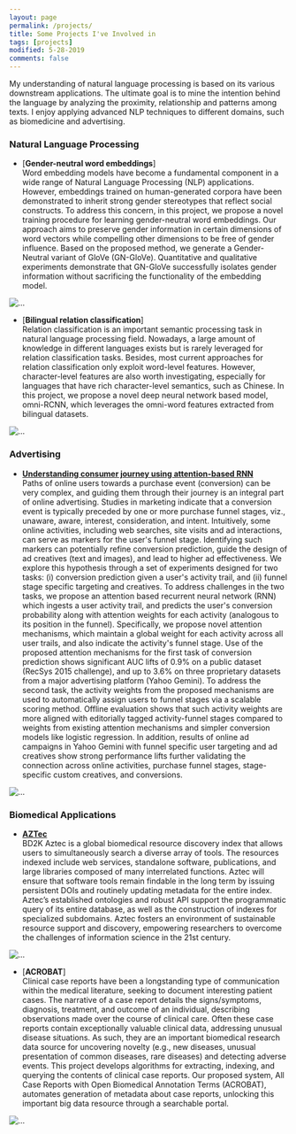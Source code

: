 ```yaml
---
layout: page
permalink: /projects/
title: Some Projects I've Involved in
tags: [projects]
modified: 5-28-2019
comments: false
---
```


My understanding of natural language processing is based on its various downstream applications. The ultimate goal is to mine the intention behind the language by analyzing the proximity, relationship and patterns among texts. I enjoy applying advanced NLP techniques to different domains, such as biomedicine and advertising.

### Natural Language Processing

* [**Gender-neutral word embeddings**]<br>
Word embedding models have become a fundamental component in a wide range of Natural Language Processing (NLP) applications. 
However, embeddings trained on human-generated corpora have been demonstrated to inherit strong gender stereotypes that reflect social constructs. 
To address this concern, in this project, we propose a novel training procedure for learning gender-neutral word embeddings. Our approach aims to preserve gender information in certain dimensions of word vectors while compelling other dimensions to be free of gender influence. Based on the proposed method, we generate a Gender-Neutral variant of GloVe (GN-GloVe). Quantitative and qualitative experiments demonstrate that GN-GloVe successfully isolates gender information without sacrificing the functionality of the embedding model.
<img align="middle" src="{{ site.url }}/images/wg.png" alt="...">


* [**Bilingual relation classification**]<br>
Relation classification is an important semantic processing task in natural language processing field. Nowadays, a large amount of knowledge in different languages exists but is rarely leveraged for relation classification tasks.
Besides, most current approaches for relation classification only exploit word-level features. However, character-level features are also worth investigating, especially for languages that have rich character-level semantics, such as Chinese. In this project, we propose a novel deep neural network based model, omni-RCNN, which leverages the omni-word features extracted from bilingual datasets.   
<img align="middle" src="{{ site.url }}/images/omni-rcnn.png" alt="...">



 
### Advertising

* [**Understanding consumer journey using attention-based RNN**](https://research.yahoo.com/publications/9133/understanding-consumer-journey-using-attention-based-recurrent-neural-networks)<br>
Paths of online users towards a purchase event (conversion) can be very complex, and guiding them through their journey is an integral part of online advertising. Studies in marketing indicate that a conversion event is typically preceded by one or more purchase funnel stages, viz., unaware, aware, interest, consideration, and intent. Intuitively, some online activities, including web searches, site visits and ad interactions, can serve as markers for the user's funnel stage. Identifying such markers can potentially refine conversion prediction, guide the design of ad creatives (text and images), and lead to higher ad effectiveness. We explore this hypothesis through a set of experiments designed for two tasks: (i) conversion prediction given a user's activity trail, and (ii) funnel stage specific targeting and creatives. To address challenges in the two tasks, we propose an attention based recurrent neural network (RNN) which ingests a user activity trail, and predicts the user's conversion probability along with attention weights for each activity (analogous to its position in the funnel). Specifically, we propose novel attention mechanisms, which maintain a global weight for each activity across all user trails, and also indicate the activity's funnel stage. Use of the proposed attention mechanisms for the first task of conversion prediction shows significant AUC lifts of 0.9% on a public dataset (RecSys 2015 challenge), and up to 3.6% on three proprietary datasets from a major advertising platform (Yahoo Gemini). To address the second task, the activity weights from the proposed mechanisms are used to automatically assign users to funnel stages via a scalable scoring method. Offline evaluation shows that such activity weights are more aligned with editorially tagged activity-funnel stages compared to weights from existing attention mechanisms and simpler conversion models like logistic regression. In addition, results of online ad campaigns in Yahoo Gemini with funnel specific user targeting and ad creatives show strong performance lifts further validating the connection across online activities, purchase funnel stages, stage-specific custom creatives, and conversions.
<img align="middle" src="{{ site.url }}/images/funnel.png" alt="...">

### Biomedical Applications

* [**AZTec**](http://aztec.bio/)<br>
BD2K Aztec is a global biomedical resource discovery index that allows users to simultaneously search a diverse array of tools. The resources indexed include web services, standalone software, publications, and large libraries composed of many interrelated functions. Aztec will ensure that software tools remain findable in the long term by issuing persistent DOIs and routinely updating metadata for the entire index. Aztec’s established ontologies and robust API support the programmatic query of its entire database, as well as the construction of indexes for specialized subdomains. Aztec fosters an environment of sustainable resource support and discovery, empowering researchers to overcome the challenges of information science in the 21st century.
<img align="middle" src="{{ site.url }}/images/aztec.png" alt="...">


* [**ACROBAT**]<br>
Clinical case reports have been a longstanding type of communication within the medical literature, seeking to document interesting patient cases. The narrative of a case report details the signs/symptoms, diagnosis, treatment, and outcome of an individual, describing observations made over the course of clinical care. Often these case reports contain exceptionally valuable clinical data, addressing unusual disease situations. As such, they are an important biomedical research data source for uncovering novelty (e.g., new diseases, unusual presentation of common diseases, rare diseases) and detecting adverse events. This project develops algorithms for extracting, indexing, and querying the contents of clinical case reports. Our proposed system, All Case Reports with Open Biomedical Annotation Terms (ACROBAT), automates generation of metadata about case reports, unlocking this important big data resource through a searchable portal. 
<img align="middle" src="{{ site.url }}/images/case.png" alt="...">

